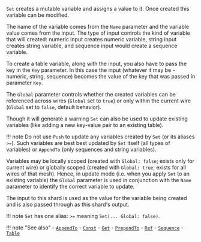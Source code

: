 `Set` creates a mutable variable and assigns a value to it. Once created this variable can be modified.

The name of the variable comes from the `Name` parameter and the variable value comes from the input. The type of input controls the kind of variable that will created: numeric input creates numeric variable, string input creates string variable, and sequence input would create a sequence variable.

To create a table variable, along with the input, you also have to pass the key in the `Key` parameter. In this case the input (whatever it may be - numeric, string, sequence) becomes the value of the key that was passed in parameter `Key`.

The `Global` parameter controls whether the created variables can be referenced across wires (`Global` set to `true`) or only within the current wire (`Global` set to `false`, default behavior).

Though it will generate a warning `Set` can also be used to update existing variables (like adding a new key-value pair to an existing table).

!!! note
    Do not use `Push` to update any variables created by `Set` (or its aliases `>=`). Such variables are best best updated by `Set` itself (all types of variables) or `AppendTo` (only sequences and string variables).

Variables may be locally scoped (created with `Global: false`; exists only for current wire) or globally scoped (created with `Global: true`; exists for all wires of that mesh). Hence, in update mode (i.e. when you apply `Set` to an existing variable) the `Global` parameter is used in conjunction with the `Name` parameter to identify the correct variable to update.

The input to this shard is used as the value for the variable being created and is also passed through as this shard's output.

!!! note
    `Set` has one alias: `>=` meaning `Set(... Global: false)`.

!!! note "See also"
    - [`AppendTo`](../AppendTo)
    - [`Const`](../Const)
    - [`Get`](../Get)
    - [`PrependTo`](../PrependTo)
    - [`Ref`](../Ref)
    - [`Sequence`](../Sequence)
    - [`Table`](../Table)
